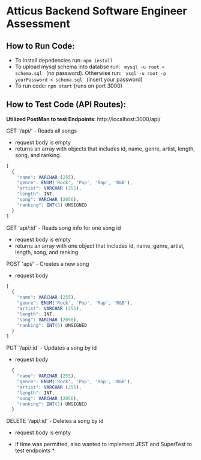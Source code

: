 # Atticus Backend Software Engineer Assessment


## How to Run Code:
* To install depedencies run: <code>npm install</code> 
* To upload mysql schema into databse run: <code> mysql -u root < schema.sql </code> (no password). Otherwise run: <code> ysql -u root -p yourPassword < schema.sql </code> (insert your password)
* To run code: <code>npm start</code> (runs on port 3000)

## How to Test Code (API Routes):
**Utilized PostMan to test Endpoints**: http://localhost:3000/api/

GET '/api/' - Reads all songs
* request body is empty
* returns an array with objects that includes id, name, genre, artist, length, song, and ranking.
```javascript
[
  {
    "name": VARCHAR (255),
    "genre": ENUM('Rock', 'Pop', 'Rap', 'R&B'),
    "artist": VARCHAR (255),
    "length": INT,
    "song": VARCHAR (2056),
    "ranking": INT(5) UNSIGNED
  }
]
```
GET 'api/:id' - Reads song info for one song id
* request body is empty
* returns an array with one object that includes id, name, genre, artist, length, song, and ranking.

POST 'api/' - Creates a new song 
* request body
```javascript
[
  {
    "name": VARCHAR (255),
    "genre": ENUM('Rock', 'Pop', 'Rap', 'R&B'),
    "artist": VARCHAR (255),
    "length": INT,
    "song": VARCHAR (2056),
    "ranking": INT(5) UNSIGNED
  }
]
```
PUT '/api/:id' - Updates a song by id
* request body
```javascript 
  {
    "name": VARCHAR (255),
    "genre": ENUM('Rock', 'Pop', 'Rap', 'R&B'),
    "artist": VARCHAR (255),
    "length": INT,
    "song": VARCHAR (2056),
    "ranking": INT(5) UNSIGNED
  }
```
DELETE '/api/:id' - Deletes a song by id
* request body is empty


* If time was permitted, also wanted to implement JEST and SuperTest to test endpoints *